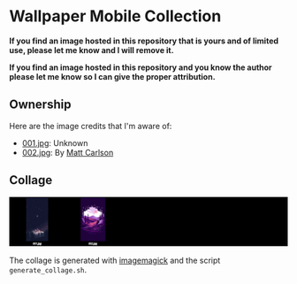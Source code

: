 # Wallpaper Mobile Collection

**If you find an image hosted in this repository that is yours and of limited use,
please let me know and I will remove it.**

**If you find an image hosted in this repository and you know the author please
let me know so I can give the proper attribution.**

## Ownership

Here are the image credits that I'm aware of:

- [001.jpg](001.jpg): Unknown
- [002.jpg](002.jpg): By [Matt Carlson](https://dribbble.com/matt-carlson)

## Collage

![all.png](all.png)

The collage is generated with [imagemagick](https://imagemagick.org/) and the script `generate_collage.sh`.
